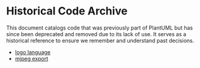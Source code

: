 # Historical Code Archive

This document catalogs code that was previously part of PlantUML but has since been deprecated and removed due to its lack of use.
It serves as a historical reference to ensure we remember and understand past decisions.

- [logo language](https://github.com/plantuml/plantuml/tree/v1.2023.12/src/net/sourceforge/plantuml/logo)
- [mjpeg export](https://github.com/plantuml/plantuml/tree/v1.2023.12/src/net/sourceforge/plantuml/mjpeg)
